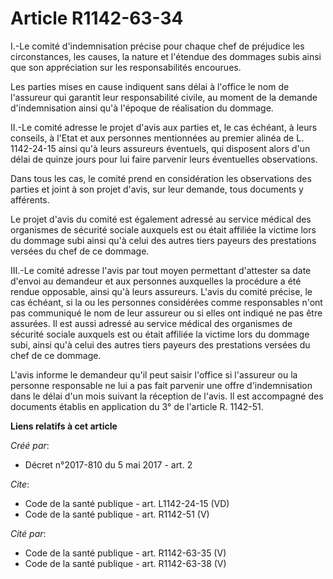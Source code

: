 # Article R1142-63-34

I.-Le comité d'indemnisation précise pour chaque chef de préjudice les circonstances, les causes, la nature et l'étendue des
dommages subis ainsi que son appréciation sur les responsabilités encourues. 

Les parties mises en cause indiquent sans délai à l'office le nom de l'assureur qui garantit leur responsabilité civile, au
moment de la demande d'indemnisation ainsi qu'à l'époque de réalisation du dommage. 

II.-Le comité adresse le projet d'avis aux parties et, le cas échéant, à leurs conseils, à l'Etat et aux personnes
mentionnées au premier alinéa de L. 1142-24-15 ainsi qu'à leurs assureurs éventuels, qui disposent alors d'un délai de quinze
jours pour lui faire parvenir leurs éventuelles observations. 

Dans tous les cas, le comité prend en considération les observations des parties et joint à son projet d'avis, sur leur
demande, tous documents y afférents. 

Le projet d'avis du comité est également adressé au service médical des organismes de sécurité sociale auxquels est ou était
affiliée la victime lors du dommage subi ainsi qu'à celui des autres tiers payeurs des prestations versées du chef de ce
dommage. 

III.-Le comité adresse l'avis par tout moyen permettant d'attester sa date d'envoi au demandeur et aux personnes auxquelles
la procédure a été rendue opposable, ainsi qu'à leurs assureurs. L'avis du comité précise, le cas échéant, si la ou les
personnes considérées comme responsables n'ont pas communiqué le nom de leur assureur ou si elles ont indiqué ne pas être
assurées. Il est aussi adressé au service médical des organismes de sécurité sociale auxquels est ou était affiliée la
victime lors du dommage subi, ainsi qu'à celui des autres tiers payeurs des prestations versées du chef de ce dommage. 

L'avis informe le demandeur qu'il peut saisir l'office si l'assureur ou la personne responsable ne lui a pas fait parvenir
une offre d'indemnisation dans le délai d'un mois suivant la réception de l'avis. Il est accompagné des documents établis en
application du 3° de l'article R. 1142-51.

**Liens relatifs à cet article**

_Créé par_:

  - Décret n°2017-810 du 5 mai 2017 - art. 2

_Cite_:

  - Code de la santé publique - art. L1142-24-15 (VD)
  - Code de la santé publique - art. R1142-51 (V)

_Cité par_:

  - Code de la santé publique - art. R1142-63-35 (V)
  - Code de la santé publique - art. R1142-63-38 (V)
